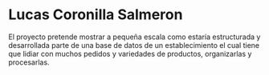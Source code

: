 # Lucas Coronilla Salmeron
El proyecto pretende mostrar a pequeña escala como estaría estructurada y desarrollada parte de una base de datos de un establecimiento el cual tiene que lidiar con muchos pedidos y variedades de productos, organizarlas y procesarlas. 

